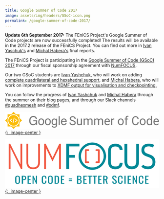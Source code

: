 ```yaml
---
title: Google Summer of Code 2017
image: assets/img/headers/GSoC-icon.png
permalink: /google-summer-of-code-2017/
---
```

**Update 6th September 2017:** The FEniCS Project's Google Summer of Code projects are now successfully completed! The results will be available in the 2017.2 release of the FEniCS Project. You can find out more in [Ivan Yaschuk's](http://nbviewer.jupyter.org/gist/IvanYashchuk/48bff62b155e31f85de975b24b23e4cb/) and [Michal Habera's](https://github.com/michalhabera/gsoc-summary/blob/master/README.md/) final reports.

The FEniCS Project is participating in the [Google Summer of Code (GSoC) 2017](https://developers.google.com/open-source/gsoc/) through our fiscal sponsorship agreement with [NumFOCUS](https://www.numfocus.org/programs/google-summer-of-code/).

Our two GSoC students are [Ivan Yashchuk](https://ivanyashchuk.github.io/), who will work on adding [complete quadrilateral and hexahedral support](https://summerofcode.withgoogle.com/dashboard/project/5847002177863680/overview/), and [Michal Habera](http://karlin.mff.cuni.cz/~habera/?p=gsoc17/), who will work on improvements to [XDMF output for visualisation and checkpointing.](https://summerofcode.withgoogle.com/dashboard/project/5552949523644416/overview/)

You can follow the progress of [Ivan Yashchuk](https://ivanyashchuk.github.io/) and [Michal Habera](http://karlin.mff.cuni.cz/~habera/?p=gsoc17/)
through the summer on their blog pages, and through our Slack channels
[#quadhexmesh](https://fenicsproject.slackarchive.io/quadhexmesh/page-1/) and [#xdmf](https://fenicsproject.slackarchive.io/xdmf/page-1/).

[![GSoC](/assets/img/gsoc/GSoC-logo.png){: .image-center }](https://developers.google.com/open-source/gsoc/)

[![NumFOCUS](/assets/img/numfocus.png){: .image-center }](https://www.numfocus.org/)


